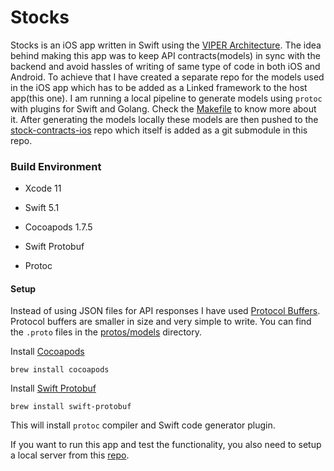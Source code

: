 # Stocks

Stocks is an iOS app written in Swift using the [VIPER Architecture](https://mutualmobile.com/resources/meet-viper-fast-agile-non-lethal-ios-architecture-framework). The idea behind making this app was to keep API contracts(models) in sync with the backend and avoid hassles of writing of same type of code in both iOS and Android. To achieve that I have created a separate repo for the models used in the iOS app which has to be added as a Linked framework to the host app(this one). I am running a local pipeline to generate models using `protoc` with plugins for Swift and Golang. Check the [Makefile](https://github.com/vinayjn/Stocks-iOS/blob/master/Makefile) to know more about it. After generating the models locally these models are then pushed to the [stock-contracts-ios](https://github.com/vinayjn/stock-contracts-ios) repo which itself is added as a git submodule in this repo. 


### Build Environment

- Xcode 11

- Swift 5.1

- Cocoapods 1.7.5
- Swift Protobuf
- Protoc


#### Setup 

Instead of using JSON files for API responses I have used [Protocol Buffers](https://developers.google.com/protocol-buffers/). Protocol buffers are smaller in size and very simple to write. You can find the `.proto` files in the  [protos/models](https://github.com/vinayjn/Stocks/tree/master/proto/models) directory.

Install [Cocoapods](https://cocoapods.org/)

```shell
brew install cocoapods
```

Install [Swift Protobuf](https://github.com/apple/swift-protobuf)

```shell
brew install swift-protobuf
```

This will install `protoc` compiler and Swift code generator plugin.

If you want to run this app and test the functionality, you also need to setup a local server from this [repo](https://github.com/vinayjn/stocks-web-go). 

